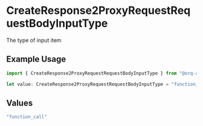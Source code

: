 # CreateResponse2ProxyRequestRequestBodyInputType

The type of input item

## Example Usage

```typescript
import { CreateResponse2ProxyRequestRequestBodyInputType } from "@orq-ai/node/models/operations";

let value: CreateResponse2ProxyRequestRequestBodyInputType = "function_call";
```

## Values

```typescript
"function_call"
```